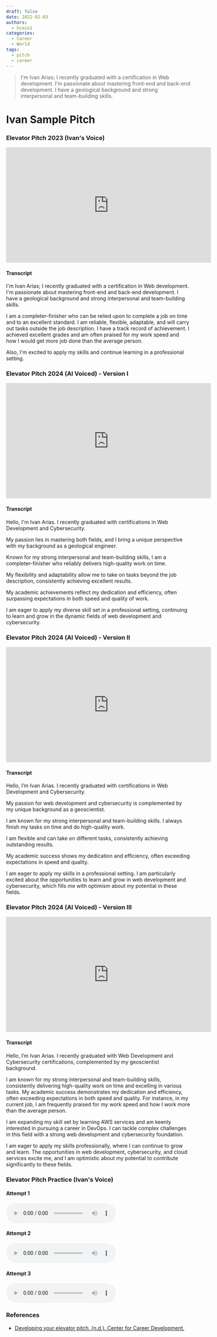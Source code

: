 ```yaml
---
draft: false
date: 2022-02-03
authors:
  - hcoco1
categories:
  - Career
  - World
tags:
  - pitch
  - career
---
```


>I'm Ivan Arias; I recently graduated with a certification in Web development. I'm passionate about mastering front-end and back-end development. I have a geological background and strong interpersonal and team-building skills.
<!-- more -->


# Ivan Sample Pitch

### Elevator Pitch 2023 (Ivan's Voice)

<iframe width="560" height="315" src="https://www.youtube.com/embed/azD73brL0lU?si=O1cnfabyoZTg0wdF" title="YouTube video player" frameborder="0" allow="accelerometer; autoplay; clipboard-write; encrypted-media; gyroscope; picture-in-picture; web-share" referrerpolicy="strict-origin-when-cross-origin" allowfullscreen></iframe>


#### Transcript

I'm Ivan Arias; I recently graduated with a certification in Web development. I'm passionate about mastering front-end and back-end development. I have a geological background and strong interpersonal and team-building skills.

I am a completer-finisher who can be relied upon to complete a job on time and to an excellent standard. I am reliable, flexible, adaptable, and will carry out tasks outside the job description. I have a track record of achievement. I achieved excellent grades and am often praised for my work speed and how I would get more job done than the average person.

Also, I'm excited to apply my skills and continue learning in a professional setting.

### Elevator Pitch 2024 (AI Voiced) - Version I

<iframe width="560" height="315" src="https://www.youtube.com/embed/aapxTwA-Bek?si=bnEEK_uLsoeAfoX4" title="YouTube video player" frameborder="0" allow="accelerometer; autoplay; clipboard-write; encrypted-media; gyroscope; picture-in-picture; web-share" referrerpolicy="strict-origin-when-cross-origin" allowfullscreen></iframe>


#### Transcript

Hello, I'm Ivan Arias. I recently graduated with certifications in Web Development and Cybersecurity.

My passion lies in mastering both fields, and I bring a unique perspective with my background as a geological engineer.

Known for my strong interpersonal and team-building skills, I am a completer-finisher who reliably delivers high-quality work on time. 

My flexibility and adaptability allow me to take on tasks beyond the job description, consistently achieving excellent results.

My academic achievements reflect my dedication and efficiency, often surpassing expectations in both speed and quality of work. 

I am eager to apply my diverse skill set in a professional setting, continuing to learn and grow in the dynamic fields of web development and cybersecurity.

### Elevator Pitch 2024 (AI Voiced) - Version II

<iframe width="560" height="315" src="https://www.youtube.com/embed/gx7fW0OKJ6U?si=URKEVwsM-u_Y4D6d" title="YouTube video player" frameborder="0" allow="accelerometer; autoplay; clipboard-write; encrypted-media; gyroscope; picture-in-picture; web-share" referrerpolicy="strict-origin-when-cross-origin" allowfullscreen></iframe>


#### Transcript

Hello, I’m Ivan Arias. I recently graduated with certifications in Web Development and Cybersecurity.

My passion for web development and cybersecurity is complemented by my unique background as a geoscientist.

I am known for my strong interpersonal and team-building skills. I always finish my tasks on time and do high-quality work.

I am flexible and can take on different tasks, consistently achieving outstanding results.

My academic success shows my dedication and efficiency, often exceeding expectations in speed and quality.

I am eager to apply my skills in a professional setting. I am particularly excited about the opportunities to learn and grow in web development and cybersecurity, which fills me with optimism about my potential in these fields.


### Elevator Pitch 2024 (AI Voiced) - Version III

<iframe width="560" height="315" src="https://www.youtube.com/embed/QfiFMEDKqU0?si=6DLcopBTQUPsJFYh" title="YouTube video player" frameborder="0" allow="accelerometer; autoplay; clipboard-write; encrypted-media; gyroscope; picture-in-picture; web-share" referrerpolicy="strict-origin-when-cross-origin" allowfullscreen></iframe>

#### Transcript

Hello, I’m Ivan Arias. I recently graduated with Web Development and Cybersecurity certifications, complemented by my geoscientist background.

I am known for my strong interpersonal and team-building skills, consistently delivering high-quality work on time and excelling in various tasks.  My academic success demonstrates my dedication and efficiency, often exceeding expectations in both speed and quality. For instance, in my current job, I am frequently praised for my work speed and how I work more than the average person.

I am expanding my skill set by learning AWS services and am keenly interested in pursuing a career in DevOps. I can tackle complex challenges in this field with a strong web development and cybersecurity foundation.

I am eager to apply my skills professionally, where I can continue to grow and learn. The opportunities in web development, cybersecurity, and cloud services excite me, and I am optimistic about my potential to contribute significantly to these fields.





### Elevator Pitch Practice (Ivan's Voice)

#### Attempt 1


<audio controls> <source src="https://hcoco1-website-bucket-12345.s3.amazonaws.com/pitch_01.wav" type="audio/mp3"> Your browser does not support the audio element. </audio> 



#### Attempt 2

<audio controls> <source src="https://hcoco1-website-bucket-12345.s3.amazonaws.com/pitch_02+(enhanced).wav" type="audio/mp3"> Your browser does not support the audio element. </audio> 



#### Attempt 3

 <audio controls> <source src="https://hcoco1-website-bucket-12345.s3.amazonaws.com/pitch_03.wav" type="audio/mp3"> Your browser does not support the audio element. </audio> 




### References 

- [Developing your elevator pitch. (n.d.). Center for Career Development.](https://careerdevelopment.princeton.edu/guides/networking/developing-your-elevator-pitch)